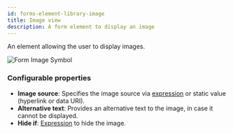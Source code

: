 ```yaml
---
id: forms-element-library-image
title: Image view
description: A form element to display an image
---
```


An element allowing the user to display images.

![Form Image Symbol](/img/form-icons/form-image.svg)

### Configurable properties

- **Image source**: Specifies the image source via [expression](../../feel/language-guide/feel-expressions-introduction.md) or static value (hyperlink or data URI).
- **Alternative text**: Provides an alternative text to the image, in case it cannot be displayed.
- **Hide if**: [Expression](../../feel/language-guide/feel-expressions-introduction.md) to hide the image.

